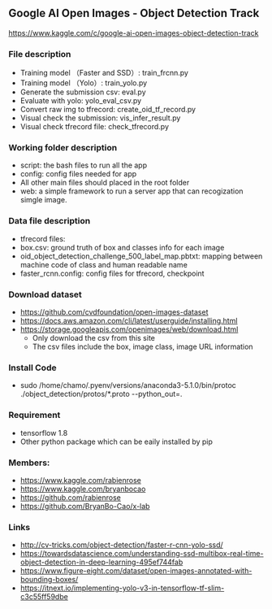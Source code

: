 ## Google AI Open Images - Object Detection Track
https://www.kaggle.com/c/google-ai-open-images-object-detection-track

### File description
  * Training model （Faster and SSD）: train_frcnn.py
  * Training model （Yolo）: train_yolo.py
  * Generate the submission csv: eval.py
  * Evaluate with yolo: yolo_eval_csv.py
  * Convert raw img to tfrecord: create_oid_tf_record.py
  * Visual check the submission: vis_infer_result.py
  * Visual check tfrecord file: check_tfrecord.py

### Working folder description
* script: the bash files to run all the app
* config: config files needed for app
* All other main files should placed in the root folder
* web: a simple framework to run a server app that can recogization simgle image.

### Data file description
* tfrecord files: 
* box.csv: ground truth of box and classes info for each image
* oid_object_detection_challenge_500_label_map.pbtxt: mapping between machine code of class and human readable name
* faster_rcnn.config: config files for tfrecord, checkpoint

### Download dataset
  * https://github.com/cvdfoundation/open-images-dataset
  * https://docs.aws.amazon.com/cli/latest/userguide/installing.html
  * https://storage.googleapis.com/openimages/web/download.html
    * Only download the csv from this site
    * The csv files include the box, image class, image URL information

### Install Code
  * sudo /home/chamo/.pyenv/versions/anaconda3-5.1.0/bin/protoc ./object_detection/protos/*.proto --python_out=.

### Requirement
  * tensorflow 1.8
  * Other python package which can be eaily installed by pip

### Members:
* https://www.kaggle.com/rabienrose
* https://www.kaggle.com/bryanbocao
* https://github.com/rabienrose
* https://github.com/BryanBo-Cao/x-lab


### Links
* http://cv-tricks.com/object-detection/faster-r-cnn-yolo-ssd/
* https://towardsdatascience.com/understanding-ssd-multibox-real-time-object-detection-in-deep-learning-495ef744fab
* https://www.figure-eight.com/dataset/open-images-annotated-with-bounding-boxes/
* https://itnext.io/implementing-yolo-v3-in-tensorflow-tf-slim-c3c55ff59dbe

